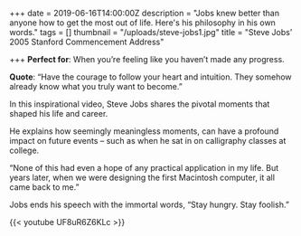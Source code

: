 +++
date = 2019-06-16T14:00:00Z
description = "Jobs knew better than anyone how to get the most out of life. Here's his philosophy in his own words."
tags = []
thumbnail = "/uploads/steve-jobs1.jpg"
title = "Steve Jobs’ 2005 Stanford Commencement Address"

+++
**Perfect for**: When you’re feeling like you haven’t made any progress.  
  
**Quote**: “Have the courage to follow your heart and intuition. They somehow already know what you truly want to become.”  
  
In this inspirational video, Steve Jobs shares the pivotal moments that shaped his life and career.  
  
He explains how seemingly meaningless moments, can have a profound impact on future events – such as when he sat in on calligraphy classes at college.  
  
“None of this had even a hope of any practical application in my life. But years later, when we were designing the first Macintosh computer, it all came back to me.”  
  
Jobs ends his speech with the immortal words, “Stay hungry. Stay foolish.”

{{< youtube UF8uR6Z6KLc >}}